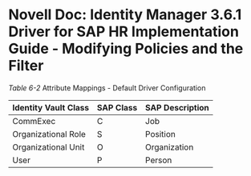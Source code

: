 # Novell Doc: Identity Manager 3.6.1 Driver for SAP HR Implementation Guide - Modifying Policies and the Filter

_Table 6-2_ Attribute Mappings - Default Driver Configuration

| Identity Vault Class | SAP Class | SAP Description |
| --- | --- | --- |
| CommExec | C   | Job |
| Organizational Role | S   | Position |
| Organizational Unit | O   | Organization |
| User | P   | Person |
